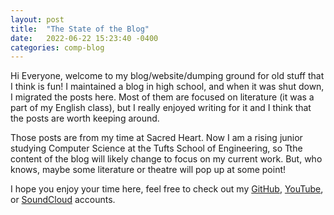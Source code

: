 ```yaml
---
layout: post
title:  "The State of the Blog"
date:   2022-06-22 15:23:40 -0400
categories: comp-blog
---
```


Hi Everyone, welcome to my blog/website/dumping ground for old stuff that I think is fun! I maintained a blog in high school, and when it was shut down, I migrated the posts here. Most of them are focused on literature (it was a part of my English class), but I really enjoyed writing for it and I think that the posts are worth keeping around.

Those posts are from my time at Sacred Heart. Now I am a rising junior studying Computer Science at the Tufts School of Engineering, so Tthe content of the blog will likely change to focus on my current work. But, who knows, maybe some literature or theatre will pop up at some point! 

I hope you enjoy your time here, feel free to check out my [GitHub](https://github.com/liam-strand), [YouTube](https://www.youtube.com/c/LiamStrand/featured), or [SoundCloud](https://soundcloud.com/liam_itchy_dad) accounts.